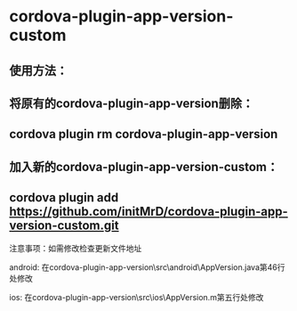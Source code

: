 # cordova-plugin-app-version-custom

## 使用方法：

## 将原有的cordova-plugin-app-version删除：

## cordova plugin rm cordova-plugin-app-version

## 加入新的cordova-plugin-app-version-custom：

## cordova plugin add https://github.com/initMrD/cordova-plugin-app-version-custom.git





注意事项：如需修改检查更新文件地址

android:
在cordova-plugin-app-version\src\android\AppVersion.java第46行处修改

ios:
在cordova-plugin-app-version\src\ios\AppVersion.m第五行处修改

